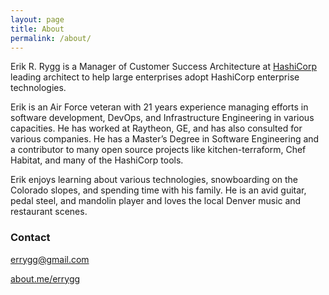 ```yaml
---
layout: page
title: About
permalink: /about/
---
```


Erik R. Rygg is a Manager of Customer Success Architecture at [HashiCorp](https://www.hashicorp.com) leading architect to help large enterprises adopt HashiCorp enterprise technologies.

Erik is an Air Force veteran with 21 years experience managing efforts in software development, DevOps, and Infrastructure Engineering in various capacities. He has worked at Raytheon, GE, and has also consulted for various companies. He has a Master’s Degree in Software Engineering and a contributor to many open source projects like kitchen-terraform, Chef Habitat, and many of the HashiCorp tools.

Erik enjoys learning about various technologies, snowboarding on the Colorado slopes, and spending time with his family. He is an avid guitar, pedal steel, and mandolin player and loves the local Denver music and restaurant scenes.

### Contact
[errygg@gmail.com](mailto:errygg@gmail.com)

[about.me/errygg](https://about.me/errygg)
